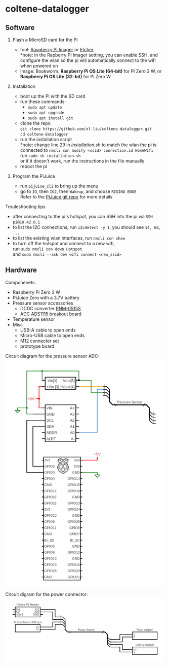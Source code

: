 # coltene-datalogger

## Software ##
1. Flash a MicroSD card for the Pi
   - tool: [Raspberry Pi Imager](https://www.raspberrypi.com/software/) or [Etcher](https://etcher.balena.io/) </br>
        *note: in the Rapberry Pi Imager setting, you can enable SSH, and configure the wlan so the pi will automatically connect to the wifi when powered on </br>
   - image: Bookworm. **Raspberry Pi OS Lite (64-bit)** for Pi Zero 2 W, or **Raspberry Pi OS Lite (32-bit)** for Pi Zero W
   
2. Installation
   - boot up the Pi with the SD card </br>
   - run these commands: 
      - `sudo apt update`
      - `sudo apt upgrade`
      - `sudo apt install git`
   - clone the repo </br>
        `git clone https://github.com/xl-liu/coltene-datalogger.git` </br>
         `cd coltene-datalogger` </br>
   - run the installation script </br>
        *note: change line 29 in *installation.sh* to match the wlan the pi is connected to `nmcli con modify <ssid> connection.id HomeWifi` </br>
        run `sudo sh installation.sh` </br>
        or if it doesn't work, run the instructions in the file manually </br>
   - reboot the pi
   
3. Program the PiJuice
   - run `pijuice_cli` to bring up the menu </br>
   - go to `IO`, then `IO2`, then `Wakeup`, and choose `RISING EDGE` </br>
   Refer to the [PiJuice git repo](https://github.com/PiSupply/PiJuice/tree/master/Software) for more details

Trouleshooting tips </br>
   - after connecting to the pi's hotspot, you can SSH into the pi via `SSH pi@10.42.0.1`
   - to list the I2C connections, run `i2cdetect -y 1`, you should see `14, 68, ...`
   - to list the existing wlan interfaces, run `nmcli con show`
   - to turn off the hotspot and connect to a new wifi, </br>
      run `sudo nmcli con down Hotspot` </br>
      and `sudo nmcli --ask dev wifi connect <new_ssid>`

## Hardware ## 
Componenets:
   - Raspberry Pi Zero 2 W
   - PiJuice Zero with a 3.7V battery
   - Pressure sensor accessories
      - DCDC converter [RNM-0515S](https://recom-power.com/pdf/Econoline/RNM.pdf)
      - ADC [ADS1115 breakout board](https://cdn-learn.adafruit.com/downloads/pdf/adafruit-4-channel-adc-breakouts.pdf)
   - Temperature sensor
   - Misc 
        - USB-A cable to open ends
        - Micro-USB cable to open ends
        - M12 connector set 
        - prototype board

Circuit diagram for the pressure sensor ADC:
![pressure_sensor_adc](media/pressure_adc.png)

Circuit digram for the power connector:
![power_switch](media/power_circuit.png)
